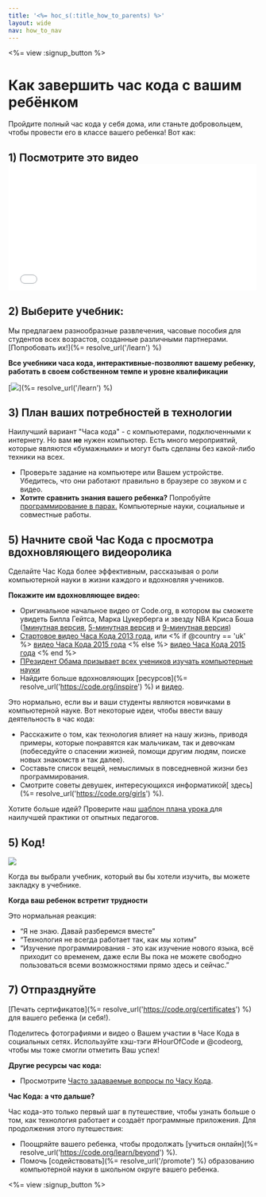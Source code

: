 ```yaml
---
title: '<%= hoc_s(:title_how_to_parents) %>'
layout: wide
nav: how_to_nav
---
```

<%= view :signup_button %>

# Как завершить час кода с вашим ребёнком

Пройдите полный час кода у себя дома, или станьте добровольцем, чтобы провести его в классе вашего ребенка! Вот как:

## 1) Посмотрите это видео <iframe width="500" height="255" src="//www.youtube.com/embed/SrnvvWDm73k" frameborder="0" allowfullscreen mark="crwd-mark"></iframe> 

## 2) Выберите учебник:

Мы предлагаем разнообразные развлечения, часовые пособия для студентов всех возрастов, созданные различными партнерами. [Попробовать их!](%= resolve_url('/learn') %)

**Все учебники часа кода, интерактивные-позволяют вашему ребенку, работать в своем собственном темпе и уровне квалификации**

[![](/images/fit-700/tutorials.png)](%= resolve_url('/learn') %)

## 3) План ваших потребностей в технологии

Наилучший вариант "Часа кода" - с компьютерами, подключенными к интернету. Но вам **не** нужен компьютер. Есть много мероприятий, которые являются «бумажными» и могут быть сделаны без какой-либо техники на всех.

- Проверьте задание на компьютере или Вашем устройстве. Убедитесь, что они работают правильно в браузере со звуком и с видео.
- **Хотите сравнить знания вашего ребенка?** Попробуйте [программирование в парах.](http://www.ncwit.org/resources/pair-programming-box-power-collaborative-learning) Компьютерные науки, социальные и совместные работы.

## 5) Начните свой Час Кода с просмотра вдохновляющего видеоролика

Сделайте Час Кода более эффективным, рассказывая о роли компьютерной науки в жизни каждого и вдохновляя учеников.

**Покажите им вдохновляющее видео:**

- Оригинальное начальное видео от Code.org, в котором вы сможете увидеть Билла Гейтса, Марка Цукерберга и звезду NBA Криса Боша ([1минутная версия](https://www.youtube.com/watch?v=qYZF6oIZtfc), [5-минутная версия](https://www.youtube.com/watch?v=nKIu9yen5nc) и [9-минутная версия](https://www.youtube.com/watch?v=dU1xS07N-FA))
- [Стартовое видео Часа Кода 2013 года](https://www.youtube.com/watch?v=FC5FbmsH4fw), или <% if @country == 'uk' %> [видео Часа Кода 2015 года](https://www.youtube.com/watch?v=7L97YMYqLHc) <% else %> [видео Часа Кода 2015 года](https://www.youtube.com/watch?v=7L97YMYqLHc) <% end %>
- [ПРезидент Обама призывает всех учеников изучать компьютерные науки](https://www.youtube.com/watch?v=6XvmhE1J9PY)
- Найдите больше вдохновляющих [ресурсов](%= resolve_url('https://code.org/inspire') %) и [видео](https://www.youtube.com/playlist?list=PLzdnOPI1iJNfpD8i4Sx7U0y2MccnrNZuP).

Это нормально, если вы и ваши студенты являются новичками в компьютерной науке. Вот некоторые идеи, чтобы ввести вашу деятельность в час кода:

- Расскажите о том, как технология влияет на нашу жизнь, приводя примеры, которые понравятся как мальчикам, так и девочкам (побеседуйте о спасении жизней, помощи другим людям, поиске новых знакомств и так далее).
- Составьте список вещей, немыслимых в повседневной жизни без программирования.
- Смотрите советы девушек, интересующихся информатикой[ здесь](%= resolve_url('https://code.org/girls') %).

Хотите больше идей? Проверите наш [шаблон плана урока ](/files/AfterschoolEducatorLessonPlanOutline.docx) для наилучшей практики от опытных педагогов.

## 5) Код!

<img src="/images/fit-700/tutorial-short-link.png" />

Когда вы выбрали учебник, который вы бы хотели изучить, вы можете закладку в учебнике.

**Когда ваш ребенок встретит трудности**

Это нормальная реакция:

- “Я не знаю. Давай разберемся вместе”
- “Технология не всегда работает так, как мы хотим”
- “Изучение программирования - это как изучение нового языка, всё приходит со временем, даже если Вы пока не можете свободно пользоваться всеми возможностями прямо здесь и сейчас.”

## 7) Отпразднуйте

[Печать сертификатов](%= resolve_url('https://code.org/certificates') %) для вашего ребенка (и себя!).

Поделитесь фотографиями и видео о Вашем участии в Часе Кода в социальных сетях. Используйте хэш-тэги #HourOfCode и @codeorg, чтобы мы тоже смогли отметить Ваш успех!

**Другие ресурсы час кода:**

- Просмотрите [Часто задаваемые вопросы по Часу Кода](https://support.code.org/hc/en-us/categories/200147083-Hour-of-Code).

**Час Кода: а что дальше?**

Час кода-это только первый шаг в путешествие, чтобы узнать больше о том, как технология работает и создаёт программные приложения. Для продолжения этого путешествия:

- Поощряйте вашего ребенка, чтобы продолжать [учиться онлайн](%= resolve_url('https://code.org/learn/beyond') %).
- Помочь [содействовать](%= resolve_url('/promote') %) образованию компьютерной науки в школьном округе вашего ребенка.

<%= view :signup_button %>